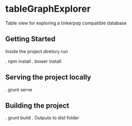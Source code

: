 # tableGraphExplorer
Table view for exploring a tinkerpop compatible database

## Getting Started
Inside the project diretory run

. npm install
. bower install

## Serving the project locally
. grunt serve

## Building the project
. grunt build
. Outputs to dist folder
